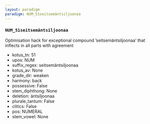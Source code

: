 ```yaml
---
layout: paradigm
paradigm: NUM_51seitsemäntsiljoonaa
---
```

### ` NUM_51seitsemäntsiljoonaa `

Optimisation hack for exceptional compound ’seitsemäntsiljoonaa’ that inflects in all parts with agreement
* kotus_tn: 51
* upos: NUM
* suffix_regex: seitsemäntsiljoonaa
* kotus_av: None
* grade_dir: weaken
* harmony: back
* possessive: False
* stem_diphthong: None
* deletion: äntsiljoonaa
* plurale_tantum: False
* clitics: False
* pos: NUMERAL
* stem_vowel: None
